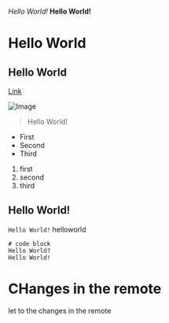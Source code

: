 *Hello World!*
**Hello World!**
# Hello World
## Hello World
[Link](www.google.com)

![Image]()
> Hello World!
* First
* Second
* Third

1. first
2. second
3. third

Hello World!
---
`Hello World!` helloworld

```
# code block
Hello World?
Hello World!
```
# CHanges in the remote
let to the changes in the remote


